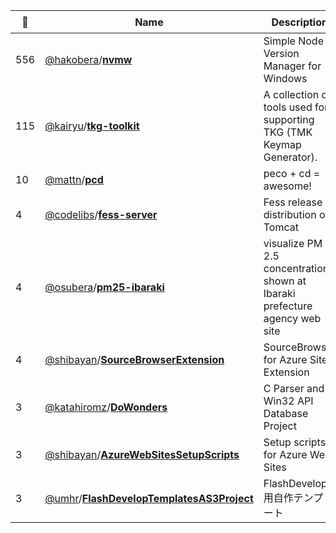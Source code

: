 |:star2: | Name | Description | 🌍|
|---|---|---|---|
|556|[@hakobera](https://github.com/hakobera)/[**nvmw**](https://github.com/hakobera/nvmw)|Simple Node Version Manager for Windows||
|115|[@kairyu](https://github.com/kairyu)/[**tkg-toolkit**](https://github.com/kairyu/tkg-toolkit)|A collection of tools used for supporting TKG (TMK Keymap Generator).||
|10|[@mattn](https://github.com/mattn)/[**pcd**](https://github.com/mattn/pcd)|peco + cd = awesome!||
|4|[@codelibs](https://github.com/codelibs)/[**fess-server**](https://github.com/codelibs/fess-server)|Fess release distribution on Tomcat||
|4|[@osubera](https://github.com/osubera)/[**pm25-ibaraki**](https://github.com/osubera/pm25-ibaraki)|visualize PM 2.5 concentration shown at Ibaraki prefecture agency web site ||
|4|[@shibayan](https://github.com/shibayan)/[**SourceBrowserExtension**](https://github.com/shibayan/SourceBrowserExtension)|SourceBrowser for Azure Site Extension||
|3|[@katahiromz](https://github.com/katahiromz)/[**DoWonders**](https://github.com/katahiromz/DoWonders)|C Parser and Win32 API Database Project||
|3|[@shibayan](https://github.com/shibayan)/[**AzureWebSitesSetupScripts**](https://github.com/shibayan/AzureWebSitesSetupScripts)|Setup scripts for Azure Web Sites||
|3|[@umhr](https://github.com/umhr)/[**FlashDevelopTemplatesAS3Project**](https://github.com/umhr/FlashDevelopTemplatesAS3Project)|FlashDevelop用自作テンプレート||

